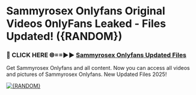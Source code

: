 # Sammyrosex Onlyfans Original Videos 0nlyFans Leaked - Files Updated! ({RANDOM})

<h3>🔴 CLICK HERE 🌐==►► <a href="https://betterlinks.top/A2PfLJ" rel="nofollow">Sammyrosex Onlyfans Updated Files</a></h3>

Get Sammyrosex Onlyfans and all content. Now you can access all videos and pictures of Sammyrosex Onlyfans. New Updated Files 2025!

[![{RANDOM}](https://i.imgur.com/ppqm5kG.gif)](https://betterlinks.top/A2PfLJ)